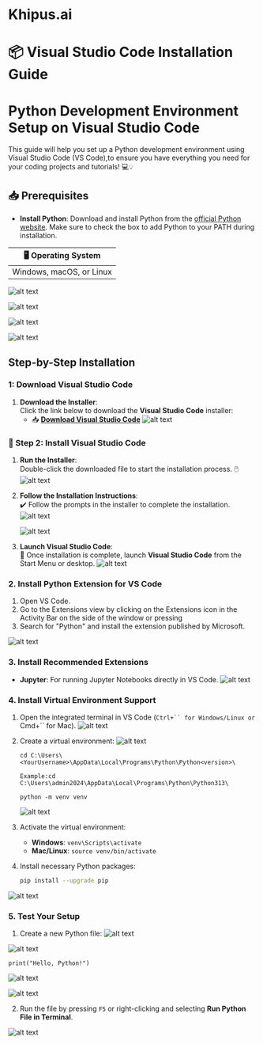 # **Khipus.ai**
# 📦 **Visual Studio Code Installation Guide**

# Python Development Environment Setup on Visual Studio Code

This guide will help you set up a Python development environment using Visual Studio Code (VS Code),to ensure you have everything you need for your coding projects and tutorials! 💻💡

## 📥 **Prerequisites**

- **Install Python**: Download and install Python from the [official Python website](https://www.python.org/downloads/). Make sure to check the box to add Python to your PATH during installation.

| 🖥️ **Operating System**   
|---------------------------|
| Windows, macOS, or Linux   | 

![alt text](images\image.png)

![alt text](images\image-1.png)

![alt text](images\image-2.png)

![alt text](images\image-3.png)


## Step-by-Step Installation


### 1: **Download Visual Studio Code**

1. **Download the Installer**:  
   Click the link below to download the **Visual Studio Code** installer:  
   - 📥 [**Download Visual Studio Code**](https://code.visualstudio.com/)
![alt text](images\image-4.png)
 

### 🔧 Step 2: **Install Visual Studio Code**

1. **Run the Installer**:  
   Double-click the downloaded file to start the installation process. 🖱️ 
   ![alt text](images\image-5.png) 

2. **Follow the Installation Instructions**:  
   ✔️ Follow the prompts in the installer to complete the installation.
   ![alt text](images\image-6.png)

   ![alt text](images\image-7.png)

3. **Launch Visual Studio Code**:  
   🎉 Once installation is complete, launch **Visual Studio Code** from the Start Menu or desktop.
   ![alt text](images\image-8.png)

### 2. Install Python Extension for VS Code

1. Open VS Code.
2. Go to the Extensions view by clicking on the Extensions icon in the Activity Bar on the side of the window or pressing 
3. Search for "Python" and install the extension published by Microsoft.

![alt text](images\image-9.png)

### 3. Install Recommended Extensions

- **Jupyter**: For running Jupyter Notebooks directly in VS Code.
![alt text](images\image-10.png)

### 4. Install Virtual Environment Support

1. Open the integrated terminal in VS Code (`Ctrl+`` for Windows/Linux or `Cmd+`` for Mac).
![alt text](images\image-11.png)

2. Create a virtual environment:
![alt text](images\image-12.png)

   ```
   cd C:\Users\<YourUsername>\AppData\Local\Programs\Python\Python<version>\

   Example:cd C:\Users\admin2024\AppData\Local\Programs\Python\Python313\
   ```
   ```
   python -m venv venv
   ```
   ![alt text](images\image-13.png)

3. Activate the virtual environment:
   - **Windows**: `venv\Scripts\activate`
   - **Mac/Linux**: `source venv/bin/activate`
4. Install necessary Python packages:
   ```bash
   pip install --upgrade pip
   ```
![alt text](images\image-19.png)

### 5. Test Your Setup

1. Create a new Python file:
![alt text](images\image-14.png)

![alt text](images\image-15.png)

   ```
   print("Hello, Python!")
   ```
   ![alt text](images\image-16.png)

   ![alt text](images\image-17.png)

2. Run the file by pressing `F5` or right-clicking and selecting **Run Python File in Terminal**.

![alt text](images\image-18.png)

